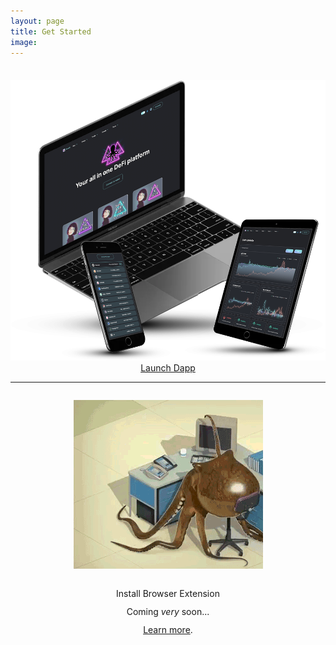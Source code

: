 ```yaml
---
layout: page
title: Get Started
image: 
---
```


<div style="text-align:center; margin-top: 36px;"><img src="/images/octofi-dapp.png"></div>

<div style="text-align:center"><a class="button button--middle" style="margin-top: 28px;" href="https://app.octo.fi" target="_blank">Launch Dapp</a></div>

***

<div style="text-align:center; margin-top: 28px;"><img src="/images/octowerk.gif"></div>

<div style="text-align:center; margin-top: 28px;"><a class="button button--small">Install Browser Extension</a></div>

<div style="text-align:center; margin-top: 12px;">Coming <em>very</em> soon...</div>

<div style="text-align:center; margin-top: 12px;"><a href="/dyor">Learn more</a>.</div>
